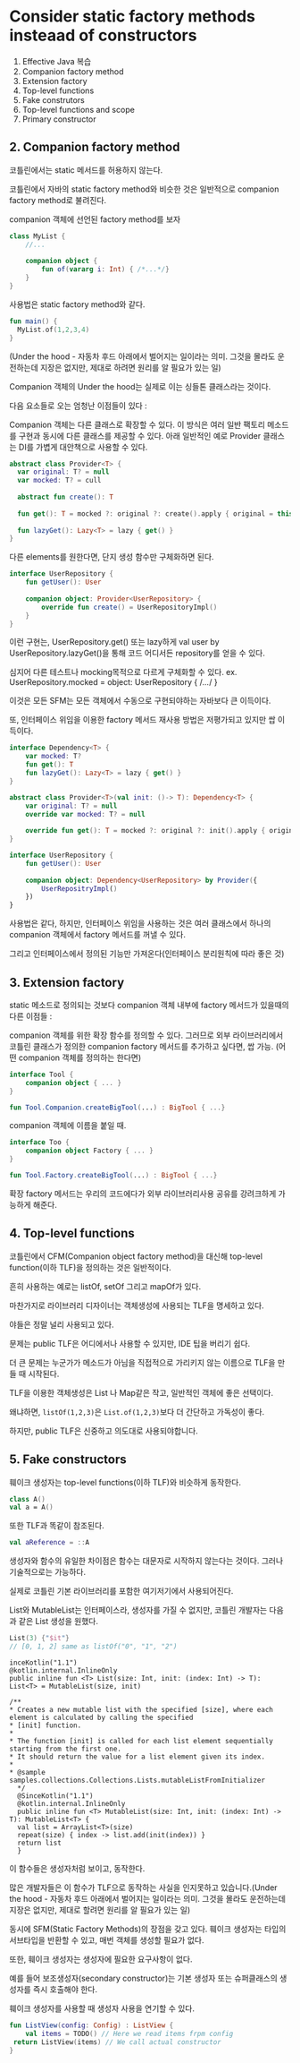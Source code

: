 # Consider static factory methods insteaad of constructors

1. Effective Java 복습
2. Companion factory method
3. Extension factory
4. Top-level functions
5. Fake construtors
6. Top-level functions and scope
7. Primary constructor

## 2. Companion factory method
코틀린에서는 static 메서드를 허용하지 않는다.

코틀린에서 자바의 static factory method와 비슷한 것은 일반적으로 companion factory method로 불려진다.

companion 객체에 선언된 factory method를 보자

```kotlin
class MyList {
	//...
	
	companion object {
		fun of(vararg i: Int) { /*...*/}
	}
}
```

사용법은 static factory method와 같다.

```kotlin
fun main() {
  MyList.of(1,2,3,4)
}
```
(Under the hood - 자동차 후드 아래에서 벌어지는 일이라는 의미. 그것을 몰라도 운전하는데 지장은 없지만, 제대로 하려면 원리를 알 필요가 있는 일)

Companion 객체의 Under the hood는 실제로 이는 싱들톤 클래스라는 것이다.

다음 요소들로 오는 엄청난 이점들이 있다 :

Companion 객체는 다른 클래스로 확장할 수 있다.
이 방식은 여러 일반 팩토리 메소드를 구현과 동시에  다른 클래스를 제공할 수 있다.
아래 일반적인 예로 Provider 클래스는 DI를 가볍게 대안책으로 사용할 수 있다.

```kotlin
abstract class Provider<T> {
  var original: T? = null
  var mocked: T? = cull
  
  abstract fun create(): T
  
  fun get(): T = mocked ?: original ?: create().apply { original = this }
  
  fun lazyGet(): Lazy<T> = lazy { get() }
}
```

다른 elements를 원한다면, 단지 생성 함수만 구체화하면 된다.

```kotlin
interface UserRepository {
	fun getUser(): User
	
	companion object: Provider<UserRepository> {
		override fun create() = UserRepositoryImpl()
	}
}
```

이런 구현는, UserRepository.get() 또는 lazy하게 val user by UserRepository.lazyGet()을 통해 코드 어디서든 repository를 얻을 수 있다.

심지어 다른 테스트나 mocking목적으로 다르게 구체화할 수 있다.
ex. UserRepository.mocked = object: UserRepository { /*...*/ }

이것은 모든 SFM는 모든 객체에서 수동으로 구현되야하는 자바보다 큰 이득이다.

또,  인터페이스 위임을 이용한 factory 메서드 재사용 방법은 저평가되고 있지만 쌉 이득이다.

```kotlin
interface Dependency<T> {
	var mocked: T?
	fun get(): T
	fun lazyGet(): Lazy<T> = lazy { get() }
}

abstract class Provider<T>(val init: ()-> T): Dependency<T> {
	var original: T? = null
    override var mocked: T? = null
  
    override fun get(): T = mocked ?: original ?: init().apply { original = this }
}

interface UserRepository {
	fun getUser(): User
	
	companion object: Dependency<UserRepository> by Provider({
		UserRepositryImpl()
    })
}
```
사용법은 같다, 하지만, 인터페이스 위임을 사용하는 것은 여러 클래스에서 하나의 companion 객체에서 factory 메서드를 꺼낼 수 있다.

그리고 인터페이스에서 정의된 기능만 가져온다(인터페이스 분리원칙에 따라 좋은 것)

## 3. Extension factory
static 메소드로 정의되는 것보다 companion 객체 내부에 factory 메서드가 있을때의 다른 이점들 :

companion 객체를 위한 확장 함수를 정의할 수 있다.
그러므로 외부 라이브러리에서 코틀린 클래스가 정의한 companion factory 메서드를 추가하고 싶다면, 쌉 가능.
(어떤 companion 객체를 정의하는 한다면)

```kotlin
interface Tool {
	companion object { ... }
}

fun Tool.Companion.createBigTool(...) : BigTool { ...}
```
companion 객체에 이름을 붙일 때.

```kotlin
interface Too {
	companion object Factory { ... }
}

fun Tool.Factory.createBigTool(...) : BigTool { ...}
```

확장 factory 메서드는 우리의 코드에다가 외부 라이브러리사용 공유를 강려크하게 가능하게 해준다.

## 4. Top-level functions
코틀린에서 CFM(Companion object factory method)을 대신해 top-level function(이하 TLF)을 정의하는 것은 일반적이다.

흔히 사용하는 예로는 listOf, setOf 그리고 mapOf가 있다.

마찬가지로 라이브러리 디자이너는 객체생성에 사용되는 TLF을 명세하고 있다.

야들은 정말 널리 사용되고 있다.

문제는 public TLF은 어디에서나 사용할 수 있지만, IDE 팁을 버리기 쉽다.

더 큰 문제는 누군가가 메소드가 아님을 직접적으로 가리키지 않는 이름으로 TLF을 만들 때 시작된다.

TLF을 이용한 객체생성은 List 나 Map같은 작고, 일반적인 객체에 좋은 선택이다.

왜냐하면, ```listOf(1,2,3)```은 ```List.of(1,2,3)```보다 더 간단하고 가독성이 좋다.

하지만, public TLF은 신중하고 의도대로 사용되야합니다. 

## 5. Fake constructors
훼이크 생성자는 top-level functions(이하 TLF)와 비슷하게 동작한다.
```kotlin
class A()
val a = A()
```

또한 TLF과 똑같이 참조된다.
```kotlin
val aReference = ::A
```
생성자와 함수의 유일한 차이점은 함수는 대문자로 시작하지 않는다는 것이다. 그러나 기술적으로는 가능하다.

실제로 코틀린 기본 라이브러리를 포함한 여기저기에서 사용되어진다.

List와 MutableList는 인터페이스라, 생성자를 가질 수 없지만, 코틀린 개발자는 다음과 같은 List 생성을 원했다.

```kotlin
List(3) {"$it"}
// [0, 1, 2] same as listOf("0", "1", "2")
```

    inceKotlin("1.1")
    @kotlin.internal.InlineOnly
    public inline fun <T> List(size: Int, init: (index: Int) -> T): List<T> = MutableList(size, init)
    
    /**
    * Creates a new mutable list with the specified [size], where each element is calculated by calling the specified
    * [init] function.
    *
    * The function [init] is called for each list element sequentially starting from the first one.
    * It should return the value for a list element given its index.
    *
    * @sample samples.collections.Collections.Lists.mutableListFromInitializer
      */
      @SinceKotlin("1.1")
      @kotlin.internal.InlineOnly
      public inline fun <T> MutableList(size: Int, init: (index: Int) -> T): MutableList<T> {
      val list = ArrayList<T>(size)
      repeat(size) { index -> list.add(init(index)) }
      return list
      }


이 함수들은 생성자처럼 보이고, 동작한다.

많은 개발자들은 이 함수가 TLF으로 동작하는 사실을 인지못하고 있습니다.(Under the hood - 자동차 후드 아래에서 벌어지는 일이라는 의미. 그것을 몰라도 운전하는데 지장은 없지만, 제대로 할려면 원리를 알 필요가 있는 일)

동시에 SFM(Static Factory Methods)의 장점을 갖고 있다. 훼이크 생성자는 타입의 서브타입을 반환할 수 있고, 매번 객체를 생성할 필요가 없다.

또한, 훼이크 생성자는 생성자에 필요한 요구사항이 없다.

예를 들어 보조생성자(secondary constructor)는 기본 생성자 또는 슈퍼클래스의 생성자를 즉시 호출해야 한다.

훼이크 생성자를 사용할 때 생성자 사용을 연기할 수 있다.

```kotlin
fun ListView(config: Config) : ListView {
	val items = TODO() // Here we read items frpm config
 return ListView(items) // We call actual constructor 
}
```
